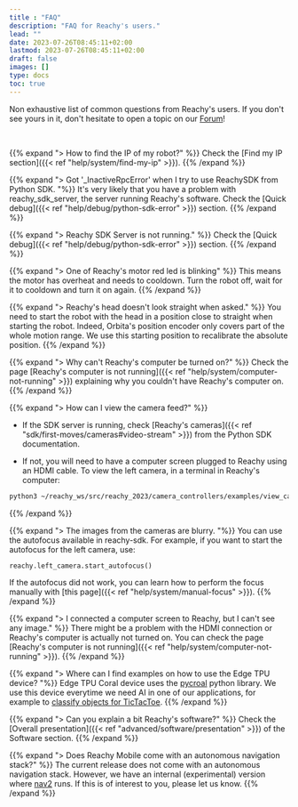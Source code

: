 ```yaml
---
title : "FAQ"
description: "FAQ for Reachy's users."
lead: ""
date: 2023-07-26T08:45:11+02:00
lastmod: 2023-07-26T08:45:11+02:00
draft: false
images: []
type: docs
toc: true
---
```

Non exhaustive list of common questions from Reachy's users. 
If you don't see yours in it, don't hesitate to open a topic on our [Forum](https://forum.pollen-robotics.com/)!

<br/>

{{% expand "> How to find the IP of my robot?" %}}
Check the [Find my IP section]({{< ref "help/system/find-my-ip" >}}).
{{% /expand %}}

{{% expand "> Got '_InactiveRpcError' when I try to use ReachySDK from Python SDK. "%}}
It's very likely that you have a problem with reachy_sdk_server, the server running Reachy's software. Check the [Quick debug]({{< ref "help/debug/python-sdk-error" >}}) section.
{{% /expand %}}

{{% expand "> Reachy SDK Server is not running." %}}
Check the [Quick debug]({{< ref "help/debug/python-sdk-error" >}}) section.
{{% /expand %}}

{{% expand "> One of Reachy's motor red led is blinking" %}}
This means the motor has overheat and needs to cooldown. Turn the robot off, wait for it to cooldown and turn it on again.
{{% /expand %}}

{{% expand "> Reachy's head doesn't look straight when asked." %}}
You need to start the robot with the head in a position close to straight when starting the robot. Indeed, Orbita's position encoder only covers part of the whole motion range. We use this starting position to recalibrate the absolute position.
{{% /expand %}}

{{% expand "> Why can't Reachy's computer be turned on?" %}}
Check the page [Reachy's computer is not running]({{< ref "help/system/computer-not-running" >}}) explaining why you couldn't have Reachy's computer on.
{{% /expand %}}

{{% expand "> How can I view the camera feed?" %}}
- If the SDK server is running, check [Reachy's cameras]({{< ref "sdk/first-moves/cameras#video-stream" >}}) from the Python SDK documentation.

- If not, you will need to have a computer screen plugged to Reachy using an HDMI cable. 
To view the left camera, in a terminal in Reachy's computer:
```bash
python3 ~/reachy_ws/src/reachy_2023/camera_controllers/examples/view_cam.py left open_cv
```
{{% /expand %}}

{{% expand "> The images from the cameras are blurry. "%}}
You can use the autofocus available in reachy-sdk.
For example, if you want to start the autofocus for the left camera, use:
```python
reachy.left_camera.start_autofocus()
```

If the autofocus did not work, you can learn how to perform the focus manually with [this page]({{< ref "help/system/manual-focus" >}}).
{{% /expand %}}

{{% expand "> I connected a computer screen to Reachy, but I can't see any image." %}}
There might be a problem with the HDMI connection or Reachy's computer is actually not turned on. You can check the page [Reachy's computer is not running]({{< ref "help/system/computer-not-running" >}}).
{{% /expand %}}

{{% expand "> Where can I find examples on how to use the Edge TPU device? "%}}
Edge TPU Coral device uses the [pycroal](https://github.com/google-coral/pycoral) python library. We use this device everytime we need AI in one of our applications, for example to [classify objects for TicTacToe](https://github.com/pollen-robotics/reachy-2019-tutorials/blob/master/custom_classifier/Tuto_classification.ipynb).
{{% /expand %}}

{{% expand "> Can you explain a bit Reachy's software?" %}}
Check the [Overall presentation]({{< ref "advanced/software/presentation" >}}) of the Software section.
{{% /expand %}}

{{% expand "> Does Reachy Mobile come with an autonomous navigation stack?" %}}
The current release does not come with an autonomous navigation stack. However, we have an internal (experimental) version where [nav2](https://navigation.ros.org/) runs. If this is of interest to you, please let us know.
{{% /expand %}}